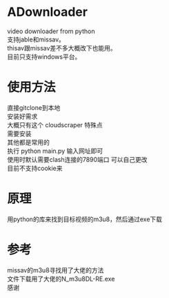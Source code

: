 # ADownloader

video downloader from python  
支持jable和missav。  
thisav跟missav差不多大概改下也能用。  
目前只支持windows平台。  

# 使用方法

直接gitclone到本地  
安装好需求  
大概只有这个 cloudscraper 特殊点  
需要安装   
其他都是常用的  
执行 python main.py 输入网址即可  
使用时默认需要clash连接的7890端口 可以自己更改  
目前不支持cookie来  

# 原理
用python的库来找到目标视频的m3u8，然后通过exe下载  

# 参考
missav的m3u8寻找用了大佬的方法  
文件下载用了大佬的N_m3u8DL-RE.exe  
感谢  
